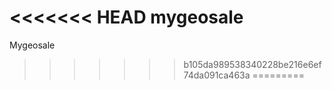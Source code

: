 <<<<<<< HEAD
mygeosale
=======
Mygeosale
>>>>>>> b105da989538340228be216e6ef74da091ca463a
=========
